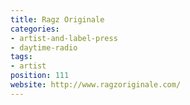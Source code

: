 ```yaml
---
title: Ragz Originale
categories:
- artist-and-label-press
- daytime-radio
tags:
- artist
position: 111
website: http://www.ragzoriginale.com/
---
```



